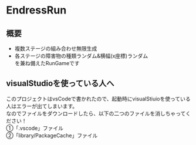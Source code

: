 # EndressRun

## 概要
* 複数ステージの組み合わせ無限生成
* 各ステージの障害物の種類ランダム&横幅(x座標)ランダム <br>
を兼ね備えたRunGameです

## visualStudioを使っている人へ
このプロジェクトはvsCodeで書かれたので、起動時にvisualStiuioを使っている人はエラーが出てしまいます。<br>
なのでファイルをダウンロードしたら、以下の二つのファイルを消しちゃってください！<br>
①「.vscode」ファイル<br>
②「library/PackageCache」ファイル<br>
